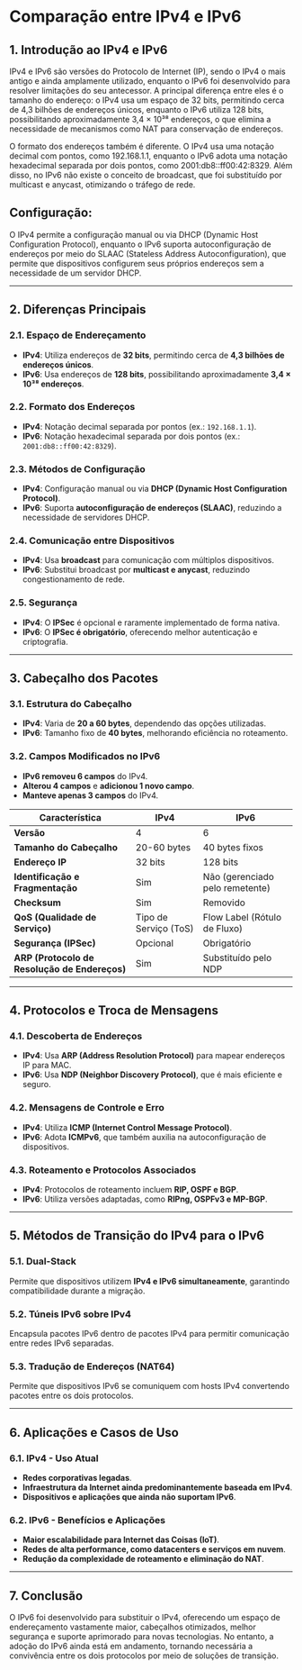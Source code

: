 # **Comparação entre IPv4 e IPv6**  

## **1. Introdução ao IPv4 e IPv6**  
IPv4 e IPv6 são versões do Protocolo de Internet (IP), sendo o IPv4 o mais antigo e ainda amplamente utilizado, enquanto o IPv6 foi desenvolvido para resolver limitações do seu antecessor. A principal diferença entre eles é o tamanho do endereço: o IPv4 usa um espaço de 32 bits, permitindo cerca de 4,3 bilhões de endereços únicos, enquanto o IPv6 utiliza 128 bits, possibilitando aproximadamente 3,4 × 10³⁸ endereços, o que elimina a necessidade de mecanismos como NAT para conservação de endereços.

O formato dos endereços também é diferente. O IPv4 usa uma notação decimal com pontos, como 192.168.1.1, enquanto o IPv6 adota uma notação hexadecimal separada por dois pontos, como 2001:db8::ff00:42:8329. Além disso, no IPv6 não existe o conceito de broadcast, que foi substituído por multicast e anycast, otimizando o tráfego de rede.

## Configuração:

O IPv4 permite a configuração manual ou via DHCP (Dynamic Host Configuration Protocol), enquanto o IPv6 suporta autoconfiguração de endereços por meio do SLAAC (Stateless Address Autoconfiguration), que permite que dispositivos configurem seus próprios endereços sem a necessidade de um servidor DHCP.

---

## **2. Diferenças Principais**  

### **2.1. Espaço de Endereçamento**  
- **IPv4**: Utiliza endereços de **32 bits**, permitindo cerca de **4,3 bilhões de endereços únicos**.  
- **IPv6**: Usa endereços de **128 bits**, possibilitando aproximadamente **3,4 × 10³⁸ endereços**.  

### **2.2. Formato dos Endereços**  
- **IPv4**: Notação decimal separada por pontos (ex.: `192.168.1.1`).  
- **IPv6**: Notação hexadecimal separada por dois pontos (ex.: `2001:db8::ff00:42:8329`).  

### **2.3. Métodos de Configuração**  
- **IPv4**: Configuração manual ou via **DHCP (Dynamic Host Configuration Protocol)**.  
- **IPv6**: Suporta **autoconfiguração de endereços (SLAAC)**, reduzindo a necessidade de servidores DHCP.  

### **2.4. Comunicação entre Dispositivos**  
- **IPv4**: Usa **broadcast** para comunicação com múltiplos dispositivos.  
- **IPv6**: Substitui broadcast por **multicast e anycast**, reduzindo congestionamento de rede.  

### **2.5. Segurança**  
- **IPv4**: O **IPSec** é opcional e raramente implementado de forma nativa.  
- **IPv6**: O **IPSec é obrigatório**, oferecendo melhor autenticação e criptografia.  

---

## **3. Cabeçalho dos Pacotes**  

### **3.1. Estrutura do Cabeçalho**  
- **IPv4**: Varia de **20 a 60 bytes**, dependendo das opções utilizadas.  
- **IPv6**: Tamanho fixo de **40 bytes**, melhorando eficiência no roteamento.  

### **3.2. Campos Modificados no IPv6**  
- **IPv6 removeu 6 campos** do IPv4.  
- **Alterou 4 campos** e **adicionou 1 novo campo**.  
- **Manteve apenas 3 campos** do IPv4.  

| **Característica**  | **IPv4**  | **IPv6**  |
|--------------------|----------|----------|
| **Versão** | 4 | 6 |
| **Tamanho do Cabeçalho** | 20-60 bytes | 40 bytes fixos |
| **Endereço IP** | 32 bits | 128 bits |
| **Identificação e Fragmentação** | Sim | Não (gerenciado pelo remetente) |
| **Checksum** | Sim | Removido |
| **QoS (Qualidade de Serviço)** | Tipo de Serviço (ToS) | Flow Label (Rótulo de Fluxo) |
| **Segurança (IPSec)** | Opcional | Obrigatório |
| **ARP (Protocolo de Resolução de Endereços)** | Sim | Substituído pelo NDP |

---

## **4. Protocolos e Troca de Mensagens**  

### **4.1. Descoberta de Endereços**  
- **IPv4**: Usa **ARP (Address Resolution Protocol)** para mapear endereços IP para MAC.  
- **IPv6**: Usa **NDP (Neighbor Discovery Protocol)**, que é mais eficiente e seguro.  

### **4.2. Mensagens de Controle e Erro**  
- **IPv4**: Utiliza **ICMP (Internet Control Message Protocol)**.  
- **IPv6**: Adota **ICMPv6**, que também auxilia na autoconfiguração de dispositivos.  

### **4.3. Roteamento e Protocolos Associados**  
- **IPv4**: Protocolos de roteamento incluem **RIP, OSPF e BGP**.  
- **IPv6**: Utiliza versões adaptadas, como **RIPng, OSPFv3 e MP-BGP**.  

---

## **5. Métodos de Transição do IPv4 para o IPv6**  

### **5.1. Dual-Stack**  
Permite que dispositivos utilizem **IPv4 e IPv6 simultaneamente**, garantindo compatibilidade durante a migração.  

### **5.2. Túneis IPv6 sobre IPv4**  
Encapsula pacotes IPv6 dentro de pacotes IPv4 para permitir comunicação entre redes IPv6 separadas.  

### **5.3. Tradução de Endereços (NAT64)**  
Permite que dispositivos IPv6 se comuniquem com hosts IPv4 convertendo pacotes entre os dois protocolos.  

---

## **6. Aplicações e Casos de Uso**  

### **6.1. IPv4 - Uso Atual**  
- **Redes corporativas legadas**.  
- **Infraestrutura da Internet ainda predominantemente baseada em IPv4**.  
- **Dispositivos e aplicações que ainda não suportam IPv6**.  

### **6.2. IPv6 - Benefícios e Aplicações**  
- **Maior escalabilidade para Internet das Coisas (IoT)**.  
- **Redes de alta performance, como datacenters e serviços em nuvem**.  
- **Redução da complexidade de roteamento e eliminação do NAT**.  

---

## **7. Conclusão**  
O IPv6 foi desenvolvido para substituir o IPv4, oferecendo um espaço de endereçamento vastamente maior, cabeçalhos otimizados, melhor segurança e suporte aprimorado para novas tecnologias. No entanto, a adoção do IPv6 ainda está em andamento, tornando necessária a convivência entre os dois protocolos por meio de soluções de transição.
